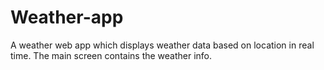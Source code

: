 # Weather-app

A weather web app which displays weather data based on location in real time. The main screen contains the weather info.


